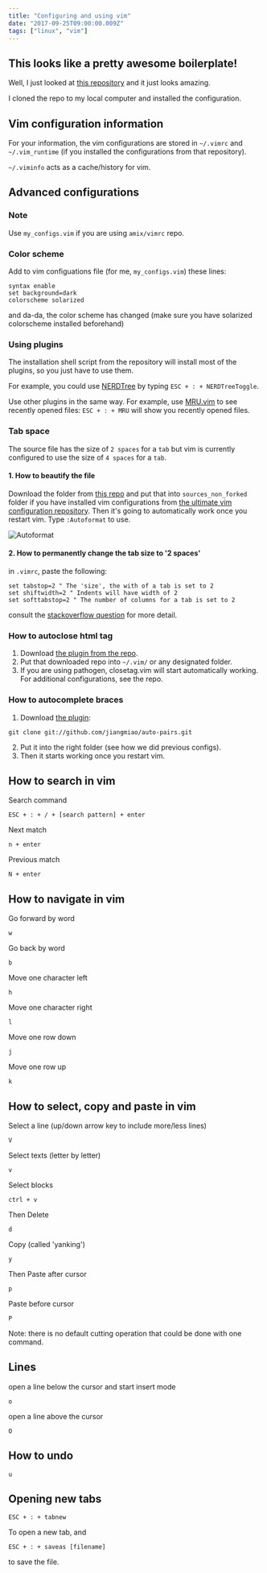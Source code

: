 ```yaml
---
title: "Configuring and using vim"
date: "2017-09-25T09:00:00.009Z"
tags: ["linux", "vim"]
---
```

## This looks like a pretty awesome boilerplate!
Well, I just looked at [this repository](https://github.com/amix/vimrc) and it just looks amazing. 

I cloned the repo to my local computer and installed the configuration.

## Vim configuration information
For your information, the vim configurations are stored in `~/.vimrc` and `~/.vim_runtime` (if you installed the configurations from that repository).

`~/.viminfo` acts as a cache/history for vim. 

## Advanced configurations
### Note 
Use `my_configs.vim` if you are using `amix/vimrc` repo.

### Color scheme
Add to vim configuations file (for me, `my_configs.vim`) these lines:
```
syntax enable
set background=dark
colorscheme solarized
```
and da-da, the color scheme has changed (make sure you have solarized colorscheme installed beforehand)

### Using plugins
The installation shell script from the repository will install most of the plugins, so you just have to use them.

For example, you could use [NERDTree](https://github.com/scrooloose/nerdtree) by typing `ESC + : + NERDTreeToggle`.

Use other plugins in the same way. For example, use [MRU.vim](https://github.com/vim-scripts/mru.vim) to see recently opened files: 
`ESC + : + MRU` will show you recently opened files.

### Tab space
The source file has the size of `2 spaces` for a `tab` but vim is currently configured to use the size of `4 spaces` for a `tab`.

#### 1. How to beautify the file
Download the folder from [this repo](https://github.com/Chiel92/vim-autoformat) and put that into `sources_non_forked` folder if you have installed vim configurations from [the ultimate vim configuration repository](https://github.com/amix/vimrc). Then it's going to automatically work once you restart vim. Type `:Autoformat` to use.

![Autoformat]({{site.url}}/assets/images/Vim/2vimBeautify.png)

#### 2. How to permanently change the tab size to '2 spaces'
in `.vimrc`, paste the following:
```
set tabstop=2 " The 'size', the with of a tab is set to 2
set shiftwidth=2 " Indents will have width of 2
set softtabstop=2 " The number of columns for a tab is set to 2
```
consult the [stackoverflow question](https://stackoverflow.com/questions/1878974/redefine-tab-as-4-spaces) for more detail.

### How to autoclose html tag
1. Download [the plugin from the repo](https://github.com/alvan/vim-closetag).
2. Put that downloaded repo into `~/.vim/` or any designated folder.
3. If you are using pathogen, closetag.vim will start automatically working. For additional configurations, see the repo.

### How to autocomplete braces
1. Download [the plugin](https://github.com/jiangmiao/auto-pairs): 
  ```
  git clone git://github.com/jiangmiao/auto-pairs.git
  ```
2. Put it into the right folder (see how we did previous configs).
3. Then it starts working once you restart vim.


## How to search in vim
Search command
```
ESC + : + / + [search pattern] + enter
```

Next match
```
n + enter
```

Previous match
```
N + enter
```

## How to navigate in vim
Go forward by word
```
w
```
Go back by word
```
b
```
Move one character left
```
h
```
Move one character right
```
l
```
Move one row down
```
j
```
Move one row up
```
k
```


## How to select, copy and paste in vim
Select a line (up/down arrow key to include more/less lines)
```
V
```
Select texts (letter by letter)
```
v   
```
Select blocks 
```
ctrl + v
```

Then
Delete
```
d
```
Copy (called 'yanking')
```
y
```

Then
Paste after cursor
```
p
```
Paste before cursor
```
P
```

Note: there is no default cutting operation that could be done with one command.

## Lines
open a line below the cursor and start insert mode
```
o
```
open a line above the cursor
```
O
```

## How to undo
```
u
```

## Opening new tabs
```
ESC + : + tabnew
```
To open a new tab,
and 
```
ESC + : + saveas [filename]
```
to save the file.
